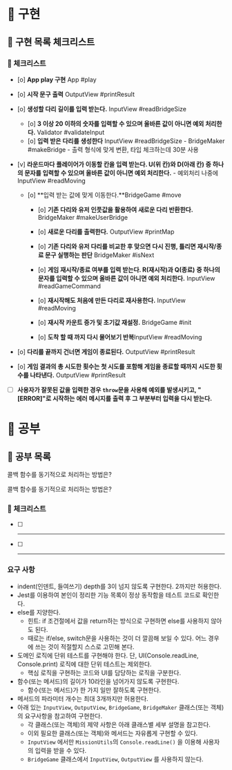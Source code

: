 # 🚀 구현

## 🧾 구현 목록 체크리스트

### 🚨 체크리스트

- [o] **App play 구현** App #play
- [o] **시작 문구 출력** OutputView #printResult
- [o] **생성할 다리 길이를 입력 받는다.** InputView #readBridgeSize
  - [o] **3 이상 20 이하의 숫자를 입력할 수 있으며 올바른 값이 아니면 예외 처리한다.** Validator #validateInput
  - [o] **입력 받은 다리를 생성한다** InputView #readBridgeSize - BridgeMaker #makeBridge - 출력 형식에 맞게 변환, 타입 체크하는데 30분 사용
- [v] **라운드마다 플레이어가 이동할 칸을 입력 받는다. U(위 칸)와 D(아래 칸) 중 하나의 문자를 입력할 수 있으며 올바른 값이 아니면 예외 처리한다.** - 예외처리 나중에 InputView #readMoving

  - [o] **입력 받는 값에 맞게 이동한다.**BridgeGame #move

    - [o] **기존 다리와 유저 인풋값을 활용하여 새로운 다리 반환한다.** BridgeMaker #makeUserBridge
    - [o] **새로운 다리를 출력한다.** OutputView #printMap
    - [o] **기존 다리와 유저 다리를 비교한 후 맞으면 다시 진행, 틀리면 재시작/종료 문구 실행하는 판단** BridgeMaker #isNext

    - [o] **게임 재시작/종료 여부를 입력 받는다. R(재시작)과 Q(종료) 중 하나의 문자를 입력할 수 있으며 올바른 값이 아니면 예외 처리한다.** InputView #readGameCommand
    - [o] **재시작해도 처음에 만든 다리로 재사용한다.** InputView #readMoving
    - [o] **재시작 카운트 증가 및 초기값 재설정.** BridgeGame #init
    - [o] **도착 할 때 까지 다시 물어보기 반복**InputView #readMoving

- [o] **다리를 끝까지 건너면 게임이 종료된다.** OutputView #printResult
- [o] **게임 결과의 총 시도한 횟수는 첫 시도를 포함해 게임을 종료할 때까지 시도한 횟수를 나타낸다.** OutputView #printResult

- [ ] **사용자가 잘못된 값을 입력한 경우 `throw`문을 사용해 예외를 발생시키고, "[ERROR]"로 시작하는 에러 메시지를 출력 후 그 부분부터 입력을 다시 받는다.**

# 🚀 공부

## 🧾 공부 목록

콜백 함수를 동기적으로 처리하는 방법은?

콜백 함수를 동기적으로 처리하는 방법은?

### 🚨 체크리스트

- [ ] ***
- [ ] ***

### 요구 사항

- indent(인덴트, 들여쓰기) depth를 3이 넘지 않도록 구현한다. 2까지만 허용한다.
- Jest를 이용하여 본인이 정리한 기능 목록이 정상 동작함을 테스트 코드로 확인한다.
- else를 지양한다.
  - 힌트: if 조건절에서 값을 return하는 방식으로 구현하면 else를 사용하지 않아도 된다.
  - 때로는 if/else, switch문을 사용하는 것이 더 깔끔해 보일 수 있다. 어느 경우에 쓰는 것이 적절할지 스스로 고민해 본다.
- 도메인 로직에 단위 테스트를 구현해야 한다. 단, UI(Console.readLine, Console.print) 로직에 대한 단위 테스트는 제외한다.
  - 핵심 로직을 구현하는 코드와 UI를 담당하는 로직을 구분한다.
- 함수(또는 메서드)의 길이가 10라인을 넘어가지 않도록 구현한다.
  - 함수(또는 메서드)가 한 가지 일만 잘하도록 구현한다.
- 메서드의 파라미터 개수는 최대 3개까지만 허용한다.
- 아래 있는 `InputView`, `OutputView`, `BridgeGame`, `BridgeMaker` 클래스(또는 객체)의 요구사항을 참고하여 구현한다.
  - 각 클래스(또는 객체)의 제약 사항은 아래 클래스별 세부 설명을 참고한다.
  - 이외 필요한 클래스(또는 객체)와 메서드는 자유롭게 구현할 수 있다.
  - `InputView` 에서만 `MissionUtils`의 `Console.readLine()` 을 이용해 사용자의 입력을 받을 수 있다.
  - `BridgeGame` 클래스에서 `InputView`, `OutputView` 를 사용하지 않는다.
